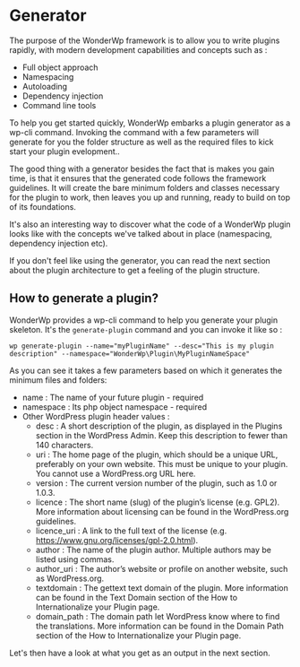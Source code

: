 # Generator

The purpose of the WonderWp framework is to allow you to write plugins rapidly, with modern development capabilities and concepts such as :

- Full object approach
- Namespacing
- Autoloading
- Dependency injection 
- Command line tools
 
To help you get started quickly, WonderWp embarks a plugin generator as a wp-cli command. Invoking the command with a few parameters will generate for you the folder structure as well as the required files to kick start your plugin evelopment..

The good thing with a generator besides the fact that is makes you gain time, is that it ensures that the generated code follows the framework guidelines. It will create the bare minimum folders and classes necessary for the plugin to work, then leaves you up and running, ready to build on top of its foundations. 

It's also an interesting way to discover what the code of a WonderWp plugin looks like with the concepts we've talked about in place (namespacing, dependency injection etc).

If you don't feel like using the generator, you can read the next section about the plugin architecture to get a feeling of the plugin structure.

## How to generate a plugin? 

WonderWp provides a wp-cli command to help you generate your plugin skeleton.
It's the `generate-plugin` command and you can invoke it like so :

`wp generate-plugin --name="myPluginName" --desc="This is my plugin description" --namespace="WonderWp\Plugin\MyPluginNameSpace"`

As you can see it takes a few parameters based on which it generates the minimum files and folders:
- name : The name of your future plugin - required
- namespace : Its php object namespace - required
- Other WordPress plugin header values : 
    - desc :  A short description of the plugin, as displayed in the Plugins section in the WordPress Admin. Keep this description to fewer than 140 characters.
    - uri : The home page of the plugin, which should be a unique URL, preferably on your own website. This must be unique to your plugin. You cannot use a WordPress.org URL here.
    - version : The current version number of the plugin, such as 1.0 or 1.0.3.
    - licence : The short name (slug) of the plugin’s license (e.g. GPL2). More information about licensing can be found in the WordPress.org guidelines.
    - licence_uri : A link to the full text of the license (e.g. https://www.gnu.org/licenses/gpl-2.0.html).
    - author : The name of the plugin author. Multiple authors may be listed using commas.
    - author_uri : The author’s website or profile on another website, such as WordPress.org.
    - textdomain : The gettext text domain of the plugin. More information can be found in the Text Domain section of the How to Internationalize your Plugin page.
    - domain_path :   The domain path let WordPress know where to find the translations. More information can be found in the Domain Path section of the How to Internationalize your Plugin page.

Let's then have a look at what you get as an output in the next section.    
